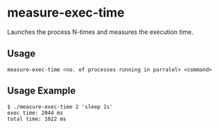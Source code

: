 # measure-exec-time
Launches the process N-times and measures the execution time.

## Usage
```
measure-exec-time <no. of processes running in parralel> <command>
```

## Usage Example
```
$ ./measure-exec-time 2 'sleep 1s'
exec time: 2044 ms
total time: 1022 ms
```
